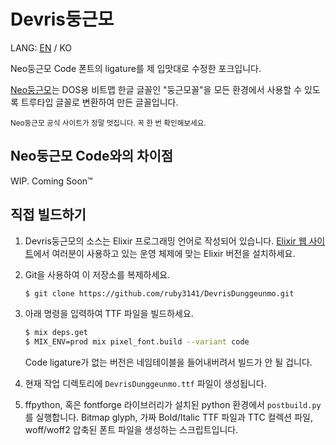 # Devris둥근모

LANG: [EN](README.en.md) / KO

Neo둥근모 Code 폰트의 ligature를 제 입맛대로 수정한 포크입니다.

[Neo둥근모](http://neodgm.dalgona.dev)는 DOS용 비트맵 한글 글꼴인 "둥근모꼴"을
모든 환경에서 사용할 수 있도록 트루타입 글꼴로 변환하여 만든 글꼴입니다.

<sub>Neo둥근모 공식 사이트가 정말 멋집니다. 꼭 한 번 확인해보세요.</sub>

## Neo둥근모 Code와의 차이점

WIP. Coming Soon™

## 직접 빌드하기

1. Devris둥근모의 소스는 Elixir 프로그래밍 언어로 작성되어 있습니다. [Elixir
  웹 사이트](https://elixir-lang.org)에서 여러분이 사용하고 있는 운영 체제에
  맞는 Elixir 버전을 설치하세요.

1. Git을 사용하여 이 저장소를 복제하세요.

    ```sh
    $ git clone https://github.com/ruby3141/DevrisDunggeunmo.git
    ```

1. 아래 명령을 입력하여 TTF 파일을 빌드하세요.

    ```sh
    $ mix deps.get
    $ MIX_ENV=prod mix pixel_font.build --variant code
    ```

    Code ligature가 없는 버전은 네임테이블을 들어내버려서 빌드가 안 될 겁니다.

1. 현재 작업 디렉토리에 `DevrisDunggeunmo.ttf` 파일이 생성됩니다.

1. ffpython, 혹은 fontforge 라이브러리가 설치된 python 환경에서 `postbuild.py`를 실행합니다.
   Bitmap glyph, 가짜 Bold/Italic TTF 파일과 TTC 컬렉션 파일, woff/woff2 압축된 폰트 파일을 생성하는 스크립트입니다.
